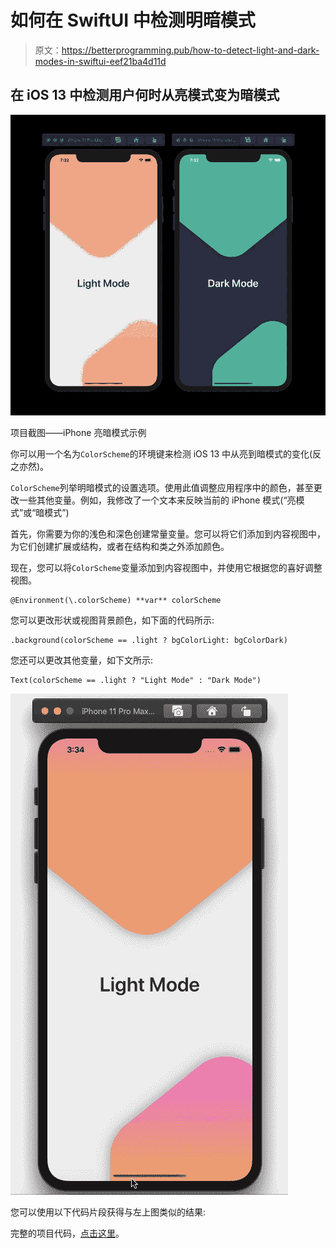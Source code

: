 # 如何在 SwiftUI 中检测明暗模式

> 原文：<https://betterprogramming.pub/how-to-detect-light-and-dark-modes-in-swiftui-eef21ba4d11d>

## 在 iOS 13 中检测用户何时从亮模式变为暗模式

![](img/769b8c70df1db1351709d2f08327e9d5.png)

项目截图——iPhone 亮暗模式示例

你可以用一个名为`ColorScheme`的环境键来检测 iOS 13 中从亮到暗模式的变化(反之亦然)。

`ColorScheme`列举明暗模式的设置选项。使用此值调整应用程序中的颜色，甚至更改一些其他变量。例如，我修改了一个文本来反映当前的 iPhone 模式(“亮模式”或“暗模式”)

首先，你需要为你的浅色和深色创建常量变量。您可以将它们添加到内容视图中，为它们创建扩展或结构，或者在结构和类之外添加颜色。

现在，您可以将`ColorScheme`变量添加到内容视图中，并使用它根据您的喜好调整视图。

```
@Environment(\.colorScheme) **var** colorScheme
```

您可以更改形状或视图背景颜色，如下面的代码所示:

```
.background(colorScheme == .light ? bgColorLight: bgColorDark)
```

您还可以更改其他变量，如下文所示:

```
Text(colorScheme == .light ? "Light Mode" : "Dark Mode")
```

![](img/bc9137ba795a6522836c094758b50163.png)

您可以使用以下代码片段获得与左上图类似的结果:

完整的项目代码，[点击这里](https://github.com/SarahAlsharif/LightAndDarkModeUsingSwiftUI)。